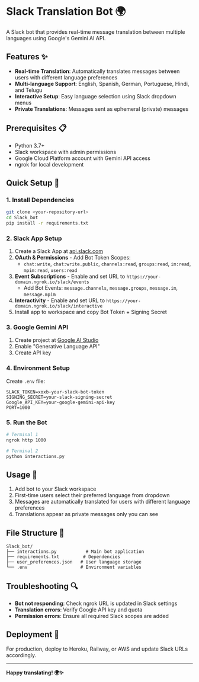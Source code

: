 # Slack Translation Bot 🌍

A Slack bot that provides real-time message translation between multiple languages using Google's Gemini AI API.

## Features ✨

- **Real-time Translation**: Automatically translates messages between users with different language preferences
- **Multi-language Support**: English, Spanish, German, Portuguese, Hindi, and Telugu
- **Interactive Setup**: Easy language selection using Slack dropdown menus
- **Private Translations**: Messages sent as ephemeral (private) messages

## Prerequisites 📋

- Python 3.7+
- Slack workspace with admin permissions
- Google Cloud Platform account with Gemini API access
- ngrok for local development

## Quick Setup 🚀

### 1. Install Dependencies
```bash
git clone <your-repository-url>
cd Slack_bot
pip install -r requirements.txt
```

### 2. Slack App Setup
1. Create a Slack App at [api.slack.com](https://api.slack.com/apps)
2. **OAuth & Permissions** - Add Bot Token Scopes:
   - `chat:write`, `chat:write.public`, `channels:read`, `groups:read`, `im:read`, `mpim:read`, `users:read`
3. **Event Subscriptions** - Enable and set URL to `https://your-domain.ngrok.io/slack/events`
   - Add Bot Events: `message.channels`, `message.groups`, `message.im`, `message.mpim`
4. **Interactivity** - Enable and set URL to `https://your-domain.ngrok.io/slack/interactive`
5. Install app to workspace and copy Bot Token + Signing Secret

### 3. Google Gemini API
1. Create project at [Google AI Studio](https://aistudio.google.com/)
2. Enable "Generative Language API"
3. Create API key

### 4. Environment Setup
Create `.env` file:
```env
SLACK_TOKEN=xoxb-your-slack-bot-token
SIGNING_SECRET=your-slack-signing-secret
Google_API_KEY=your-google-gemini-api-key
PORT=1000
```

### 5. Run the Bot
```bash
# Terminal 1
ngrok http 1000

# Terminal 2
python interactions.py
```

## Usage 💬

1. Add bot to your Slack workspace
2. First-time users select their preferred language from dropdown
3. Messages are automatically translated for users with different language preferences
4. Translations appear as private messages only you can see

## File Structure 📁

```
Slack_bot/
├── interactions.py           # Main bot application
├── requirements.txt         # Dependencies
├── user_preferences.json   # User language storage
└── .env                    # Environment variables
```

## Troubleshooting 🔍

- **Bot not responding**: Check ngrok URL is updated in Slack settings
- **Translation errors**: Verify Google API key and quota
- **Permission errors**: Ensure all required Slack scopes are added

## Deployment 🚀

For production, deploy to Heroku, Railway, or AWS and update Slack URLs accordingly.

---

**Happy translating! 🌍✨** 